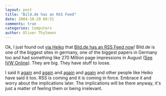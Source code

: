 ```yaml
---
layout: post
title: "Bild.de has an RSS Feed"
date: 2004-10-29 09:51
comments: true
categories: Computers
author: Oliver Thylmann
---
```



Ok, I just found out [via Heiko](http://www.hebig.com/archives/002597.shtml) that  [Bild.de has an RSS Feed now](http://www.bild.t-online.de/BTO/service/rss/rss.html)! Bild.de is one of the biggest sites in germany, one of the biggest papers in Germany too and had something like 270 Million page impressions in August ([See IVW Online](http://www.ivw-online.de/ausweisung/suchen.php)). They are big. They have stuff to loose. 

I said it [again](http://owt.typepad.com/blog/2004/01/my_yahoo_rss_be.html) and [again](http://owt.typepad.com/blog/2003/09/rss_articles.html) and [again](http://owt.typepad.com/blog/2004/07/the_rss_bandwag.html) and [again](http://owt.typepad.com/blog/2004/02/rss_catching_on.html) and other people like Heiko have said it too. RSS is coming and it is coming in force. Embrace it and worry about the implications later. The implications will be there anyway, it's just a matter of feeling them or being irrelevant.

